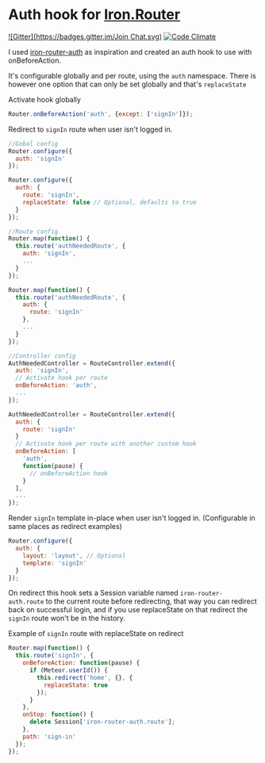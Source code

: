 # Auth hook for [Iron.Router](https://github.com/EventedMind/iron-router)

[![Gitter](https://badges.gitter.im/Join Chat.svg)](https://gitter.im/zimme/meteor-iron-router-auth?utm_source=badge&utm_medium=badge&utm_campaign=pr-badge)
[![Code Climate](https://codeclimate.com/github/zimme/meteor-iron-router-auth/badges/gpa.svg)](https://codeclimate.com/github/zimme/meteor-iron-router-auth)

I used [iron-router-auth](https://github.com/XpressiveCode/iron-router-auth) as inspiration and created an auth hook to use with onBeforeAction.

It's configurable globally and per route, using the ```auth``` namespace.
There is however one option that can only be set globally and that's ```replaceState```

Activate hook globally
```js
Router.onBeforeAction('auth', {except: ['signIn']});
```

Redirect to ```signIn``` route when user isn't logged in.

```js
//Gobal config
Router.configure({
  auth: 'signIn'
});

Router.configure({
  auth: {
    route: 'signIn',
    replaceState: false // Optional, defaults to true
  }
});

//Route config
Router.map(function() {
  this.route('authNeededRoute', {
    auth: 'signIn',
    ...
  }
});

Router.map(function() {
  this.route('authNeededRoute', {
    auth: {
      route: 'signIn'
    },
    ...
  }
});

//Controller config
AuthNeededController = RouteController.extend({
  auth: 'signIn',
  // Activate hook per route
  onBeforeAction: 'auth',
  ...
});

AuthNeededController = RouteController.extend({
  auth: {
    route: 'signIn'
  }
  // Activate hook per route with another custom hook
  onBeforeAction: [
    'auth',
    function(pause) {
      // onBeforeAction hook
    }
  ],
  ...
});
```
Render ```signIn``` template in-place when user isn't logged in. (Configurable in same places as redirect examples)
```js
Router.configure({
  auth: {
    layout: 'layout', // Optional
    template: 'signIn'
  }
});
```

On redirect this hook sets a Session variable named ```iron-router-auth.route``` to the current route before redirecting, that way you can redirect back on successful login, and if you use replaceState on that redirect the ```signIn``` route won't be in the history.

Example of ```signIn``` route with replaceState on redirect
```js
Router.map(function() {
  this.route('signIn', {
    onBeforeAction: function(pause) {
      if (Meteor.userId()) {
        this.redirect('home', {}, {
          replaceState: true
        });
      }
    },
    onStop: function() {
      delete Session['iron-router-auth.route'];
    },
    path: 'sign-in'
  });
});
```
